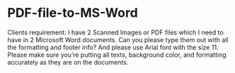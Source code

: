 # PDF-file-to-MS-Word
Clients requirement: I have 2 Scanned Images or PDF files which I need to have in 2 Microsoft Word documents. Can you please type them out with all the formatting and footer info? And please use Arial font with the size 11. Please make sure you’re putting all texts, background color, and formatting accurately as they are on the documents.
